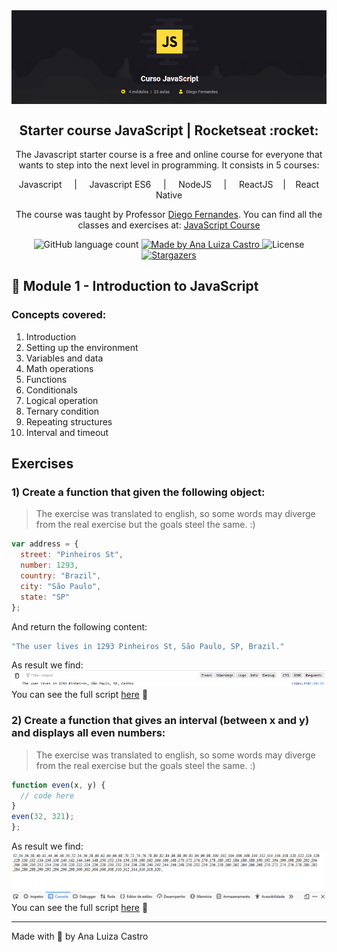 <img align="center" alt="Header Javascript Course" src="https://raw.githubusercontent.com/analuizacastro/Starter-JavaScript-Rocketseat/master/Header_JS.png" />

<h2 align="center">
  Starter course JavaScript | Rocketseat :rocket:
</h2>

<p align="center">The Javascript starter course is a free and online course for everyone that wants to step into the next level in programming. It consists in 5 courses:</blockquote>

<p align="center"> Javascript &nbsp;&nbsp;&nbsp; | &nbsp;&nbsp;&nbsp; Javascript ES6 &nbsp;&nbsp;&nbsp; | &nbsp;&nbsp;&nbsp; NodeJS &nbsp;&nbsp;&nbsp; | &nbsp;&nbsp;&nbsp; ReactJS  &nbsp;&nbsp;&nbsp;|  &nbsp;&nbsp;&nbsp;React Native</p>

<p align="center">The course was taught by Professor <a href="https://github.com/diego3g">Diego Fernandes</a>. You can find all the classes and exercises at: <a href="https://skylab.rocketseat.com.br/node/curso-java-script/group/introducao-java-script/lesson/introducao-2">JavaScript Course</a></p>

<p align="center">
  <img alt="GitHub language count" src="https://img.shields.io/badge/languages-2-brightgreen">

  <a href="https://www.linkedin.com/in/analuizabarbosacastro/">
    <img alt="Made by Ana Luiza Castro" src="https://img.shields.io/badge/made%20by-Ana%20Luiza%20Castro-brightgreen">
  </a>

  <img alt="License" src="https://img.shields.io/badge/license-MIT-brightgreen">

  <a href="https://github.com/analuizacastro/Starter-JavaScript-Rocketseat/stargazers">
    <img alt="Stargazers" src="https://img.shields.io/github/stars/analuizacastro/Starter-JavaScript-Rocketseat?style=social">
  </a>
</p>

## :apple: Module 1 - Introduction to JavaScript

### Concepts covered:
1) Introduction
2) Setting up the environment
3) Variables and data
4) Math operations
5) Functions
6) Conditionals
7) Logical operation
8) Ternary condition
9) Repeating structures
10) Interval and timeout

## Exercises
### 1) Create a function that given the following object:
> The exercise was translated to english, so some words may diverge from the real exercise but the goals steel the same. :) 
```js
var address = {  
  street: "Pinheiros St",  
  number: 1293,  
  country: "Brazil",  
  city: "São Paulo",  
  state: "SP"
};
```
And return the following content:
```js
"The user lives in 1293 Pinheiros St, São Paulo, SP, Brazil."
```
As result we find:
![Result Exercise 1](https://raw.githubusercontent.com/analuizacastro/Starter-JavaScript-Rocketseat/master/M1_E1.png)
You can see the full script [here]( https://github.com/analuizacastro/Starter-JavaScript-Rocketseat/blob/master/M1E1.html) :crystal_ball:

### 2) Create a function that gives an interval (between x and y) and displays all even numbers:
> The exercise was translated to english, so some words may diverge from the real exercise but the goals steel the same. :) 
```js
function even(x, y) {
  // code here
}
even(32, 321);
};
```
As result we find:
![Result Exercise 2](https://github.com/analuizacastro/Starter-JavaScript-Rocketseat/blob/master/M1_E2.png)
You can see the full script [here](https://github.com/analuizacastro/Starter-JavaScript-Rocketseat/blob/master/M1E2.html) :crystal_ball:

---

Made with :yellow_heart: by Ana Luiza Castro
